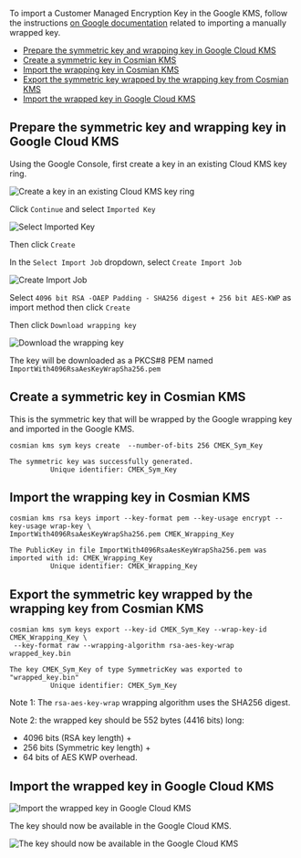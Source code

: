To import a Customer Managed Encryption Key in the Google KMS, follow the
instructions [on Google documentation](https://cloud.google.com/kms/docs/key-import) related to importing
a manually wrapped key.

<!-- TOC -->
* [Prepare the symmetric key and wrapping key in Google Cloud KMS](#prepare-the-symmetric-key-and-wrapping-key-in-google-cloud-kms)
* [Create a symmetric key in Cosmian KMS](#create-a-symmetric-key-in-cosmian-kms)
* [Import the wrapping key in Cosmian KMS](#import-the-wrapping-key-in-cosmian-kms)
* [Export the symmetric key wrapped by the wrapping key from Cosmian KMS](#export-the-symmetric-key-wrapped-by-the-wrapping-key-from-cosmian-kms)
* [Import the wrapped key in Google Cloud KMS](#import-the-wrapped-key-in-google-cloud-kms)
<!-- TOC -->

## Prepare the symmetric key and wrapping key in Google Cloud KMS

Using the Google Console, first create a key in an existing Cloud KMS key ring.

![Create a key in an existing Cloud KMS key ring](./cmek_create_key.png)

Click `Continue` and select `Imported Key`

![Select Imported Key](./cmek_import_key.png)

Then click `Create`

In the `Select Import Job` dropdown, select `Create Import Job`

![Create Import Job](./cmek_create_import_job.png)

Select `4096 bit RSA -OAEP Padding - SHA256 digest + 256 bit AES-KWP` as import method
then click `Create`

Then click `Download wrapping key`

![Download the wrapping key](./cmek_download_wrapping_key.png)

The key will be downloaded as a PKCS#8 PEM named `ImportWith4096RsaAesKeyWrapSha256.pem`

## Create a symmetric key in Cosmian KMS

This is the symmetric key that will be wrapped by the Google wrapping key and imported in the Google KMS.

```shell
cosmian kms sym keys create  --number-of-bits 256 CMEK_Sym_Key

The symmetric key was successfully generated.
          Unique identifier: CMEK_Sym_Key
```

## Import the wrapping key in Cosmian KMS

```shell
cosmian kms rsa keys import --key-format pem --key-usage encrypt --key-usage wrap-key \
ImportWith4096RsaAesKeyWrapSha256.pem CMEK_Wrapping_Key

The PublicKey in file ImportWith4096RsaAesKeyWrapSha256.pem was imported with id: CMEK_Wrapping_Key
          Unique identifier: CMEK_Wrapping_Key
```

## Export the symmetric key wrapped by the wrapping key from Cosmian KMS

```shell
cosmian kms sym keys export --key-id CMEK_Sym_Key --wrap-key-id  CMEK_Wrapping_Key \
 --key-format raw --wrapping-algorithm rsa-aes-key-wrap wrapped_key.bin

The key CMEK_Sym_Key of type SymmetricKey was exported to "wrapped_key.bin"
          Unique identifier: CMEK_Sym_Key
```

Note 1: The `rsa-aes-key-wrap` wrapping algorithm uses the SHA256 digest.

Note 2: the wrapped key should be 552 bytes (4416 bits) long:

* 4096 bits (RSA key length) +
* 256 bits (Symmetric key length) +
* 64 bits of AES KWP overhead.

## Import the wrapped key in Google Cloud KMS

![Import the wrapped key in Google Cloud KMS](./cmek_import_wrapped_key.png)

The key should now be available in the Google Cloud KMS.

![The key should now be available in the Google Cloud KMS](./cmek_key_available.png)
